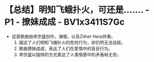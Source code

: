 # 【总结】明知飞蛾扑火，可还是……. - P1 - 撩妹成成 - BV1x3411S7Gc

-   这首歌曲由李宗盛创作，演唱，以及Zither Harp伴奏。
    1.  描述了人们明知飞蛾扑火的危险行为，却仍然无法自拔。
    2.  歌曲撩妹成成，表达了人们在爱情中的盲目行为。
    3.  李宗盛以独特的方式表达了人类情感中的矛盾和无奈。